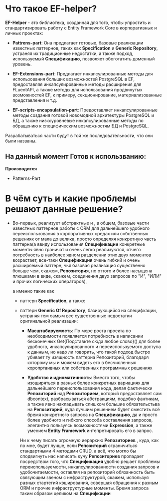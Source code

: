 # Что такое EF-helper?
**EF-Helper** -  это библиотека, созданная для того, чтобы упростить и стандартизировать работу с Entity Framework Core в корпоративных и личных проектах:
* **Pattrens-part**: Она предлагает готовые, базовые реализации известных паттернов, таких как **Specification** и **Generic Repository**, устраняя их традиционные недостатки, а также подход, используемый **Спецификацию**, позволяет обоготатить доменный уровень.

* **EF-Extensions-part**: Предлагает инкапсулированные методы для использования больших возможностей PostgreSQL в EF, предоставляя инкапсулированные методы расширения для FLuentAPI, а также методы для использования продвинутых возможностей EF, к примеру, секционирование, материализованные представления и т.д.

* **EF-scripts-encapsulation-part**: Предоставляет инкапсулированные методы создания готовой новомодной архитектуры PostgreSQL и БД, а также низкоуровневые инкапсулированные методы по обращению к специфическим возможностям БД и PostgreSQL.

Разрабатываться части будут в той же последовательности, что они были названы.




**На данный момент**
**Готов к использванию**:
-
**Производится**
- Patterns-Part







# В чём суть и какие проблемы решают данные решение?
* Во-первых, реализует абстрактные и , в общем, базовые части известных паттернов работы с ORM для дальнейшего удобного переиспользования в корпоративных средах или собственных решениях от мала до велика, просто определяя конкретную часть паттерна(а ввиду использования **Спецификации** конкретные моменты явно граничат и очень легко реализуются, отчего потребность в наиболее явном разделении этих двух моментов возрастает, все-таки **Спецификация** очень гибкий и очень расширяемый паттерн, чья базовая реализация существенно больше чем, скажем, **Репозитория**, но оттого и более насыщена плюшками в виде, скажем, соединения двух запросов по "И", "ИЛИ" и прочих логических операторов),


  а именно такие как
    
    
    * паттерн **Specification**, а также
    
    
    
    * паттерн **Generic Of Repository**, базирующийся на специфкации, устраняя тем самым все существенные недостатки оригинальной реализации:
       
       
       * **Масштабируемость**: По мере роста проекта по необходимости появляется потребность в написании бесконечных Get{Подставьте сюда любое слово}() для более удобного, инкапсулированного и переиспользуемого доступа к данным, но надо ли говорить, что такой подход быстро убивает ту изящность паттерна Репозиторий, благодаря которому мы и можем видеть его в бесчисленных коропртаивных или собственных программных решениях
       
       
       * **Удобство и идиоматичность**: Вместо того, чтобы изощиряться в разных более конкретных вариациях для дальнейшего переиспользования кода, делая фактически **Репозиторий** над **Репозиторием**, который предоставляет сам dbcontext, разбрасываться абстракциям, подобно фантикам, а также явно накладывать слишком большие обязательстьва на **Репозиторий**, куда лучшим решением будет сместить всё бремя конкретного запроса на **Спецификацию**, да и просто более удобного и гибкого способа составления запросов, элегантно пользуясь возможностями **Expression**, а также  умением **Entity Framework** интепретировать его в запрос.


      Ни к чему писать огромную иерархию **Репозиториев** , куда, как по мне, будет лучше, если **Репозиторий** ограничиться стандартными 4 методами CRUD, а всё, что могло бы сподвигнуть нас написать кучу **Репозиториев** пропадает посредством того, что **Спецификация** удобно решает проблемы переиспользуемости, инкапсулированности создания запрсов и удобочитаемости, оставляя на репозиторий обязанность быть связующим звеном с инфраструктурой, скажем, используя разных стартегий кэширования, совершая обращения к разным ORM и прочие инфраструктурные моменты.
      Бремя запроса таким образом целиком на **Специфкации**
 

